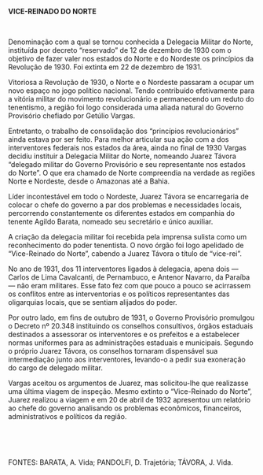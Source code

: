 **VICE-REINADO DO NORTE**

 

Denominação com a qual se tornou conhecida a Delegacia Militar do Norte,
instituída por decreto “reservado” de 12 de dezembro de 1930 com o
objetivo de fazer valer nos estados do Norte e do Nordeste os princípios
da Revolução de 1930. Foi extinta em 22 de dezembro de 1931.

Vitoriosa a Revolução de 1930, o Norte e o Nordeste passaram a ocupar um
novo espaço no jogo político nacional. Tendo contribuído efetivamente
para a vitória militar do movimento revolucionário e permanecendo um
reduto do tenentismo, a região foi logo considerada uma aliada natural
do Governo Provisório chefiado por Getúlio Vargas.

Entretanto, o trabalho de consolidação dos “princípios revolucionários”
ainda estava por ser feito. Para melhor articular sua ação com a dos
interventores federais nos estados da área, ainda no final de 1930
Vargas decidiu instituir a Delegacia Militar do Norte, nomeando Juarez
Távora “delegado militar do Governo Provisório e seu representante nos
estados do Norte”. O que era chamado de Norte compreendia na verdade as
regiões Norte e Nordeste, desde o Amazonas até a Bahia.

Líder incontestável em todo o Nordeste, Juarez Távora se encarregaria de
colocar o chefe do governo a par dos problemas e necessidades locais,
percorrendo constantemente os diferentes estados em companhia do tenente
Agildo Barata, nomeado seu secretário e único auxiliar.

A criação da delegacia militar foi recebida pela imprensa sulista como
um reconhecimento do poder tenentista. O novo órgão foi logo apelidado
de “Vice-Reinado do Norte”, cabendo a Juarez Távora o título de
“vice-rei”.

No ano de 1931, dos 11 interventores ligados à delegacia, apena dois —
Carlos de Lima Cavalcanti, de Pernambuco, e Antenor Navarro, da Paraíba
— não eram militares. Esse fato fez com que pouco a pouco se acirrassem
os conflitos entre as interventorias e os políticos representantes das
oligarquias locais, que se sentiam alijados do poder.

Por outro lado, em fins de outubro de 1931, o Governo Provisório
promulgou o Decreto nº 20.348 instituindo os conselhos consultivos,
órgãos estaduais destinados a assessorar os interventores e os prefeitos
e a estabelecer normas uniformes para as administrações estaduais e
municipais. Segundo o próprio Juarez Távora, os conselhos tornaram
dispensável sua intermediação junto aos interventores, levando-o a pedir
sua exoneração do cargo de delegado militar.

Vargas aceitou os argumentos de Juarez, mas solicitou-lhe que realizasse
uma última viagem de inspeção. Mesmo extinto o “Vice-Reinado do Norte”,
Juarez realizou a viagem e em 20 de abril de 1932 apresentou um
relatório ao chefe do governo analisando os problemas econômicos,
financeiros, administrativos e políticos da região.

 

 

FONTES: BARATA, A. Vida; PANDOLFI, D. Trajetória; TÁVORA, J. Vida.

 
